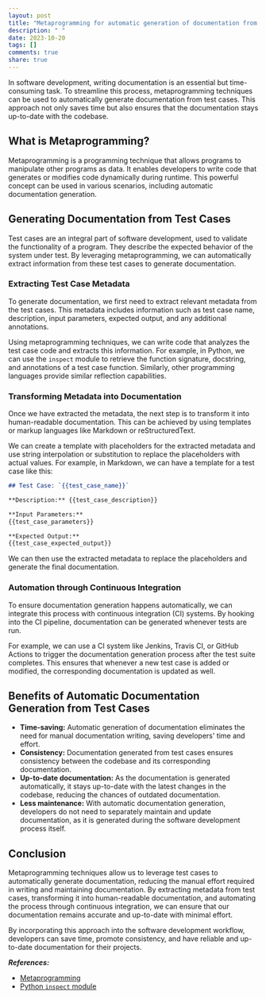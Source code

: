 ```yaml
---
layout: post
title: "Metaprogramming for automatic generation of documentation from test cases"
description: " "
date: 2023-10-20
tags: []
comments: true
share: true
---
```


In software development, writing documentation is an essential but time-consuming task. To streamline this process, metaprogramming techniques can be used to automatically generate documentation from test cases. This approach not only saves time but also ensures that the documentation stays up-to-date with the codebase.

## What is Metaprogramming?

Metaprogramming is a programming technique that allows programs to manipulate other programs as data. It enables developers to write code that generates or modifies code dynamically during runtime. This powerful concept can be used in various scenarios, including automatic documentation generation.

## Generating Documentation from Test Cases

Test cases are an integral part of software development, used to validate the functionality of a program. They describe the expected behavior of the system under test. By leveraging metaprogramming, we can automatically extract information from these test cases to generate documentation.

### Extracting Test Case Metadata

To generate documentation, we first need to extract relevant metadata from the test cases. This metadata includes information such as test case name, description, input parameters, expected output, and any additional annotations.

Using metaprogramming techniques, we can write code that analyzes the test case code and extracts this information. For example, in Python, we can use the `inspect` module to retrieve the function signature, docstring, and annotations of a test case function. Similarly, other programming languages provide similar reflection capabilities.

### Transforming Metadata into Documentation

Once we have extracted the metadata, the next step is to transform it into human-readable documentation. This can be achieved by using templates or markup languages like Markdown or reStructuredText.

We can create a template with placeholders for the extracted metadata and use string interpolation or substitution to replace the placeholders with actual values. For example, in Markdown, we can have a template for a test case like this:

```markdown
## Test Case: `{{test_case_name}}`

**Description:** {{test_case_description}}

**Input Parameters:**
{{test_case_parameters}}

**Expected Output:**
{{test_case_expected_output}}
```

We can then use the extracted metadata to replace the placeholders and generate the final documentation.

### Automation through Continuous Integration

To ensure documentation generation happens automatically, we can integrate this process with continuous integration (CI) systems. By hooking into the CI pipeline, documentation can be generated whenever tests are run.

For example, we can use a CI system like Jenkins, Travis CI, or GitHub Actions to trigger the documentation generation process after the test suite completes. This ensures that whenever a new test case is added or modified, the corresponding documentation is updated as well.

## Benefits of Automatic Documentation Generation from Test Cases

- **Time-saving:** Automatic generation of documentation eliminates the need for manual documentation writing, saving developers' time and effort.
- **Consistency:** Documentation generated from test cases ensures consistency between the codebase and its corresponding documentation.
- **Up-to-date documentation:** As the documentation is generated automatically, it stays up-to-date with the latest changes in the codebase, reducing the chances of outdated documentation.
- **Less maintenance:** With automatic documentation generation, developers do not need to separately maintain and update documentation, as it is generated during the software development process itself.

## Conclusion

Metaprogramming techniques allow us to leverage test cases to automatically generate documentation, reducing the manual effort required in writing and maintaining documentation. By extracting metadata from test cases, transforming it into human-readable documentation, and automating the process through continuous integration, we can ensure that our documentation remains accurate and up-to-date with minimal effort.

By incorporating this approach into the software development workflow, developers can save time, promote consistency, and have reliable and up-to-date documentation for their projects.

***References:***
- [Metaprogramming](https://en.wikipedia.org/wiki/Metaprogramming)
- [Python `inspect` module](https://docs.python.org/3/library/inspect.html)